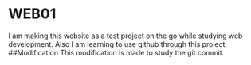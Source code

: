 # WEB01
I am making this website as a test project on the go while  studying web development.
Also I am learning to use github through this project.
##Modification
This modification is made to study the git commit.